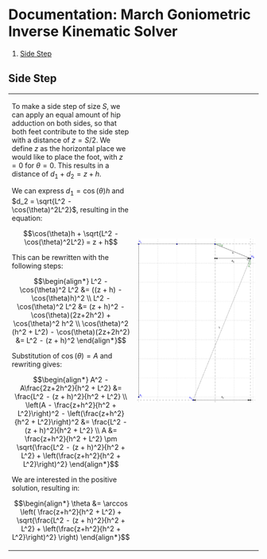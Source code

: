 # Documentation: March Goniometric Inverse Kinematic Solver
1. [Side Step](#side-step)

## Side Step
<!-- ![Semantic description of image](side_step_negative.svg "Image Title") -->

<table><tr><td width=50%> 

To make a side step of size $S$, we can apply an equal amount of hip adduction on both sides, so that both feet contribute to the side step with a distance of $z = S/2$. We define $z$ as the horizontal place we would like to place the foot, with $z = 0$ for $\theta = 0$. This results in a distance of $d_1 + d_2 = z + h$.

We can express $d_1 = \cos(\theta)h$ and $d_2 = \sqrt{L^2 - \cos(\theta)^2L^2}$, resulting in the equation:

```math
\cos(\theta)h + \sqrt{L^2 - \cos(\theta)^2L^2} = z + h
```

This can be rewritten with the following steps:

```math
\begin{align*}
L^2 - \cos(\theta)^2 L^2 &= ((z + h) - \cos(\theta)h)^2 \\
L^2 - \cos(\theta)^2 L^2 &= (z + h)^2 - \cos(\theta)(2z+2h^2) + \cos(\theta)^2 h^2 \\
\cos(\theta)^2 (h^2 + L^2) - \cos(\theta)(2z+2h^2) &= L^2 - (z + h)^2
\end{align*}
```

Substitution of $\cos(\theta) = A$ and rewriting gives:

```math
\begin{align*}
A^2 - A\frac{2z+2h^2}{h^2 + L^2} &= \frac{L^2 - (z + h)^2}{h^2 + L^2} \\
\left(A - \frac{z+h^2}{h^2 + L^2}\right)^2 - \left(\frac{z+h^2}{h^2 + L^2}\right)^2 &= \frac{L^2 - (z + h)^2}{h^2 + L^2} \\
A &= \frac{z+h^2}{h^2 + L^2} \pm \sqrt{\frac{L^2 - (z + h)^2}{h^2 + L^2} + \left(\frac{z+h^2}{h^2 + L^2}\right)^2}
\end{align*}
```

We are interested in the positive solution, resulting in:

```math
\begin{align*}
\theta &= \arccos \left( \frac{z+h^2}{h^2 + L^2} + \sqrt{\frac{L^2 - (z + h)^2}{h^2 + L^2} + \left(\frac{z+h^2}{h^2 + L^2}\right)^2} \right)
\end{align*}
```

</td><td width=50%>

![Semantic description of image](images/side_step_negative.svg "Image Title")

</td></tr></table>